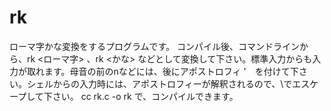 # rk
ローマ字かな変換をするプログラムです。
コンパイル後、コマンドラインから、rk <ローマ字> 、rk <かな> などとして変換して下さい。標準入力からも入力が取れます。母音の前のnなどには、後にアポストロフィ \'　を付けて下さい。シェルからの入力時には、アポストロフィーが解釈されるので、\\でエスケープして下さい。
cc rk.c -o rk で、コンパイルできます。
